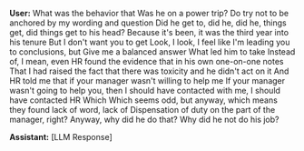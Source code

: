 **User:**
What was the behavior that Was he on a power trip? Do try not to be anchored by my wording and question Did he get to, did he, did he, things get, did things get to his head? Because it's been, it was the third year into his tenure But I don't want you to get Look, I look, I feel like I'm leading you to conclusions, but Give me a balanced answer What led him to take Instead of, I mean, even HR found the evidence that in his own one-on-one notes That I had raised the fact that there was toxicity and he didn't act on it And HR told me that if your manager wasn't willing to help me If your manager wasn't going to help you, then I should have contacted with me, I should have contacted HR Which Which seems odd, but anyway, which means they found lack of word, lack of Dispensation of duty on the part of the manager, right? Anyway, why did he do that? Why did he not do his job?

**Assistant:**
[LLM Response]

